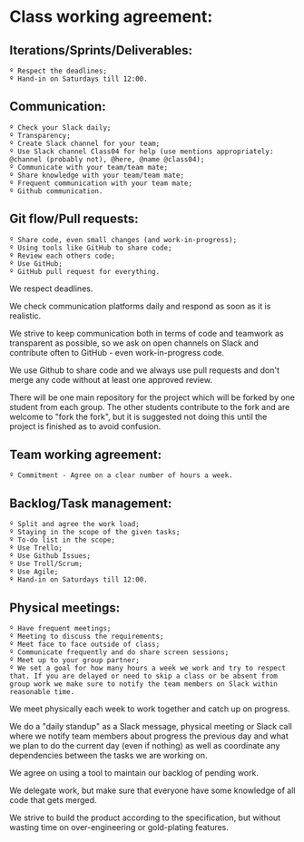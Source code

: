 # Class working agreement:

## Iterations/Sprints/Deliverables:
	º Respect the deadlines;
	º Hand-in on Saturdays till 12:00.

## Communication:
	º Check your Slack daily;
	º Transparency;
	º Create Slack channel for your team;
	º Use Slack channel Class04 for help (use mentions appropriately: @channel (probably not), @here, @name @class04);
	º Communicate with your team/team mate;
	º Share knowledge with your team/team mate;
	º Frequent communication with your team mate;
	º Github communication.

## Git flow/Pull requests:
	º Share code, even small changes (and work-in-progress);
	º Using tools like GitHub to share code;
	º Review each others code;
	º Use GitHub;
	º GitHub pull request for everything.

We respect deadlines.

We check communication platforms daily and respond as soon as it is realistic.

We strive to keep communication both in terms of code and teamwork as transparent as possible, so we ask on open channels on Slack and contribute often to GitHub - even work-in-progress code.

We use Github to share code and we always use pull requests and don't merge any code without at least one approved review.

There will be one main repository for the project which will be forked by one student from each group. The other students contribute to the fork and are welcome to "fork the fork", but it is suggested not doing this until the project is finished as to avoid confusion.

## Team working agreement:
	º Commitment - Agree on a clear number of hours a week.

## Backlog/Task management:
	º Split and agree the work load;
	º Staying in the scope of the given tasks;
	º To-do list in the scope;
	º Use Trello;
	º Use Github Issues;
	º Use Troll/Scrum;
	º Use Agile;
	º Hand-in on Saturdays till 12:00.

## Physical meetings:
	º Have frequent meetings;
	º Meeting to discuss the requirements;
	º Meet face to face outside of class;
	º Communicate frequently and do share screen sessions;
	º Meet up to your group partner;
	º We set a goal for how many hours a week we work and try to respect that. If you are delayed or need to skip a class or be absent from group work we make sure to notify the team members on Slack within reasonable time.

We meet physically each week to work together and catch up on progress.

We do a "daily standup" as a Slack message, physical meeting or Slack call where we notify team members about progress the previous day and what we plan to do the current day (even if nothing) as well as coordinate any dependencies between the tasks we are working on.

We agree on using a tool to maintain our backlog of pending work.

We delegate work, but make sure that everyone have some knowledge of all code that gets merged.

We strive to build the product according to the specification, but without wasting time on over-engineering or gold-plating features.
